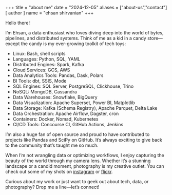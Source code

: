 +++
title = "about me"
date = "2024-12-05"
aliases = ["about-us","contact"]
[ author ]
  name = "ehsan shirvanian"
+++

Hello there!

I’m Ehsan, a data enthusiast who loves diving deep into the world of bytes, pipelines, and distributed systems. Think of me as a kid in a candy store—except the candy is my ever-growing toolkit of tech toys:

* Linux: Bash, shell scripts
* Languages: Python, SQL, YAML
* Distributed Engines: Spark, Kafka
* Cloud Services: GCS, AWS
* Data Analytics Tools: Pandas, Dask, Polars
* BI Tools: dbt, SSIS, Mode
* SQL Engines: SQL Server, PostgreSQL, Clickhouse, Trino
* NoSQL: MongoDB, Cassandra
* Data Warehouses: Snowflake, BigQuery
* Data Visualization: Apache Superset, Power BI, Matplotlib
* Data Storage: Kafka (Schema Registry), Apache Parquet, Delta Lake
* Data Orchestration: Apache Airflow, Dagster, cron
* Containers: Docker, Nomad, Kubernetes
* CI/CD Tools: Concourse CI, GitHub Actions, Jenkins

I’m also a huge fan of open source and proud to have contributed to projects like Pandas and SciPy on GitHub. It’s always exciting to give back to the community that’s taught me so much.

When I’m not wrangling data or optimizing workflows, I enjoy capturing the beauty of the world through my camera lens. Whether it’s a stunning landscape or a candid moment, photography is my creative outlet. You can check out some of my shots on [instagram](https://www.instagram.com/eshirvana/) or [flickr](https://www.flickr.com/photos/shirvana/).

Curious about my work or just want to geek out about tech, data, or photography? Drop me a line—let’s connect!
